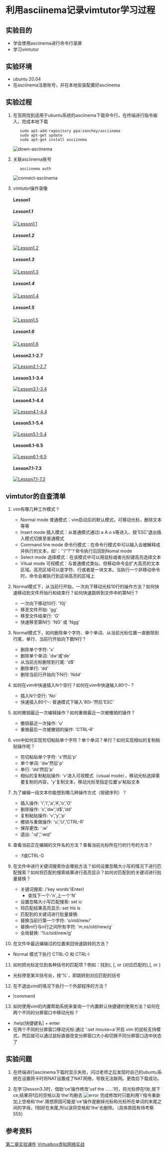 # 利用asciinema记录vimtutor学习过程

## 实验目的
* 学会使用asciinema进行命令行录屏
* 学习vimtutor

## 实验环境
* ubuntu 20.04
* 在asciinema注册账号，并在本地安装配置好asciinema
  
## 实验过程
1. 在官网找到适用于ubuntu系统的asciinema下载命令行，在终端进行指令输入，完成本地下载
   
   ```
      sudo apt-add-repository ppa:zanchey/asciinema
      sudo apt-get update
      sudo apt-get install asciinema
   ```
   
   ![down-asciinema](./img/down-asciinema.jpeg)
2. 关联asciinema账号
   
   ```
      asciinema auth
   ```
   
   ![connect-asciinema](./img/connect-asciinema.png)
3. vimtutor操作录像
   #### Lesson1

   ##### Lesson1.1
   [![Lesson1.1](https://asciinema.org/a/401298.svg)](https://asciinema.org/a/401298)

   ##### Lesson1.2
   [![Lesson1.2](https://asciinema.org/a/401301.svg)](https://asciinema.org/a/401301)

   ##### Lesson1.3
   [![Lesson1.3](https://asciinema.org/a/401304.svg)](https://asciinema.org/a/401304)

   ##### Lesson1.4
   [![Lesson1.4](https://asciinema.org/a/401310.svg)](https://asciinema.org/a/401310)

   ##### Lesson1.5
   [![Lesson1.5](https://asciinema.org/a/401313.svg)](https://asciinema.org/a/401313)

   ##### Lesson1.6
   [![Lesson1.6](https://asciinema.org/a/401317.svg)](https://asciinema.org/a/401317)

   #### Lesson2.1-2.7
   [![Lesson2.1-2.7](https://asciinema.org/a/401328.svg)](https://asciinema.org/a/401328)

   #### Lesson3.1-3.4
   [![Lesson3.1-3.4](https://asciinema.org/a/401344.svg)](https://asciinema.org/a/401344)

   #### Lesson4.1-4.4
   [![Lesson4.1-4.4](https://asciinema.org/a/401356.svg)](https://asciinema.org/a/401356)

   #### Lesson5.1-5.4
   [![Lesson5.1-5.4](https://asciinema.org/a/401364.svg)](https://asciinema.org/a/401364)

   #### Lesson6.1-6.5
   [![Lesson6.1-6.5](https://asciinema.org/a/401387.svg)](https://asciinema.org/a/401387)

   #### Lesson7.1-7.3
   [![Lesson7.1-7.3](https://asciinema.org/a/401394.svg)](https://asciinema.org/a/401394)

## vimtutor的自查清单
1. vim有哪几种工作模式？
   - Normal mode 普通模式：vim启动后的默认模式，可移动光标，删除文本等等
   - Insert mode 插入模式：从普通模式通过i a A o s等进入，按'ESC'退出插入模式切换至普通模式
   - Command line mode 命令行模式：在命令行模式中可以输入会被解释成并执行的文本，如'：''/''?''!'命令执行后回到Nomal mode
   - Select mode 选择模式：在该模式中可以用鼠标或者光标键高亮选择文本
   - Vitual mode 可视模式：与普通模式类似，但移动命令会扩大高亮的文本区域。高亮区域可以是字符、行或者是一块文本。当执行一个非移动命令时，命令会被执行到这块高亮的区域上

2. Normal模式下，从当前行开始，一次向下移动光标10行的操作方法？如何快速移动到文件开始行和结束行？如何快速跳转到文件中的第N行？
   
   - 一次向下移动10行: '10j'
   - 移至文件开始: 'gg'
   - 移至文件结束行: 'G'
   - 快速移至第N行: 'NG' 或 'Ngg'

3. Normal模式下，如何删除单个字符、单个单词、从当前光标位置一直删除到行尾、单行、当前行开始向下数N行？
   - 删除单个字符: 'x'
   - 删除单个单词: 'dw'或'de'
   - 从当前光标删除到行尾: 'd$'
   - 删除单行: 'dd'
   - 删除当前行开始向下N行: 'Ndd'

4. 如何在vim中快速插入N个空行？如何在vim中快速输入80个-？
   - 插入N个空行: 'No'
   - 快速插入80个-: 普通模式下输入'80i-'然后'ESC' 

5. 如何撤销最近一次编辑操作？如何重做最近一次被撤销的操作？
   - 撤销最近一次操作: 'u'
   - 重做最后一次被撤销的操作: 'CTRL-R'

6. vim中如何实现剪切粘贴单个字符？单个单词？单行？如何实现相似的复制粘贴操作呢？
   - 剪切粘贴单个字符: 'x'然后'p'
   - 单个单词: 'dw'然后'p'
   - 单行: 'dd'然后'p'
   - 相似的复制粘贴操作:  'v'进入可视模式（visual mode），移动光标选择需要复制的内容，'y'复制文本，移动光标至指定位置'p'粘贴文本

7. 为了编辑一段文本你能想到哪几种操作方式（按键序列）？
   - 插入操作: 'i','I','a','A','o','O'
   - 删除操作: 'x','dw','d$','dd'
   - 复制粘贴操作: 'v','y','p'
   - 撤销与重做操作: 'u','U','CTRL-R'
   - 保存更改: ':w'
   - 退出: ':q!',':wq!'

8. 查看当前正在编辑的文件名的方法？查看当前光标所在行的行号的方法？
   - :f或CTRL-G

9. 在文件中进行关键词搜索你会哪些方法？如何设置忽略大小写的情况下进行匹配搜索？如何将匹配的搜索结果进行高亮显示？如何对匹配到的关键词进行批量替换？
   - 关键词搜索: /'key words'(Enter)
       - 查找下一个:'n',上一个'N'
   - 设置忽略大小写匹配搜索: set ic
   - 将匹配结果高亮显示: set hls is
   - 匹配到的关键词进行批量替换:
   - 替换当前行第一个字符: 's/old/new/'
   - 替换m行与n行之间所有字符: 'm,ns/old/new/g'
   - 全局替换: '%s/old/new/g'

10. 在文件中最近编辑过的位置来回快速跳转的方法？
   - Normal 模式下执行 CTRL-O 和 CTRL-I

11. 如何把光标定位到各种括号的匹配项？例如：找到(, [, or {对应匹配的),], or }
   - 光标停至某半括号处，按'%'，即跳转到对应匹配的括号

12. 在不退出vim的情况下执行一个外部程序的方法？
   - !command

13. 如何使用vim的内置帮助系统来查询一个内置默认快捷键的使用方法？如何在两个不同的分屏窗口中移动光标？
   - :help[快捷键名] + enter
   - 在两个不同的分屏窗口移动光标:通过 ':set mouse=a'开启 vim 的鼠标支持模式，然后就可以通过鼠标直接改变分屏窗口大小和切换不同分屏窗口选中状态了

## 实验问题
1. 在终端进行asciinema下载时显示失败，问过老师之后发现时自己的ubuntu系统在设置网卡时将NAT设置成了NAT网络，导致无法联网。更改后下载成功。

2. 在学习lesson3.3时，借助'ce'操作修改'usf the ……'时，将光标停在f处,按下ce,结果将f后的空格以及'the'均删去
   ![error](./img/error.png)
   完成修改时只能利用'i'指令重新加上空格和'the'.猜想原因可能是'ce'操作是删掉光标和光标所在单词的末尾之间的字母，f刚好在末尾,所以误将空格和'the'也删除。（具体原因有待考察555）

## 参考资料

[第二章实验课件](https://c4pr1c3.gitee.io/linuxsysadmin/chap0x02.exp.md.html#/3/2/'第二章实验课件')
[Virtualbox虚拟网络实战](https://c4pr1c3.gitee.io/linuxsysadmin/get-networks-done-asap.md.html#/vb-net-conn-graph/'virtualbox虚拟网络实战')



  



   

   
   











   



